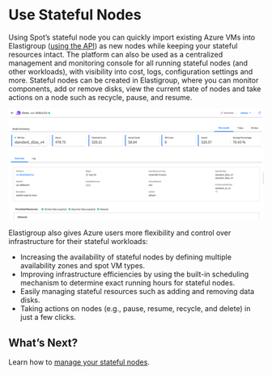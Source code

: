 <meta name="robots" content="noindex">

# Use Stateful Nodes

Using Spot’s stateful node you can quickly import existing Azure VMs into Elastigroup ([using the API](https://docs.spot.io/api/#operation/azureStatefulNodeImportVm)) as new nodes while keeping your stateful resources intact. The platform can also be used as a centralized management and monitoring console for all running stateful nodes (and other workloads), with visibility into cost, logs, configuration settings and more. Stateful nodes can be created in Elastigroup, where you can monitor components, add or remove disks, view the current state of nodes and take actions on a node such as recycle, pause, and resume.

<img src="/elastigroup/_media/use-stateful-nodes-01.png" />

Elastigroup also gives Azure users more flexibility and control over infrastructure for their stateful workloads:
- Increasing the availability of stateful nodes by defining multiple availability zones and spot VM types.
- Improving infrastructure efficiencies by using the built-in scheduling mechanism to determine exact running hours for stateful nodes.
- Easily managing stateful resources such as adding and removing data disks.
- Taking actions on nodes (e.g., pause, resume, recycle, and delete) in just a few clicks.

## What’s Next?

Learn how to [manage your stateful nodes](elastigroup/tutorials-azure/use-stateful-nodes/manage).
